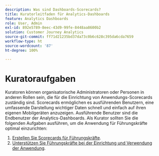 ```yaml
---
description: Was sind Dashboards-Scorecards?
title: Kuratorleitfaden für Analytics-Dashboards
feature: Analytics Dashboards
role: User, Admin
exl-id: 892e5789-8eec-43d9-99fe-8448aa8600b2
solution: Customer Journey Analytics
source-git-commit: ff71d21235bd37da73c0b6c628c395da6cda7659
workflow-type: ht
source-wordcount: '87'
ht-degree: 100%

---
```


# Kuratoraufgaben

Kuratoren können organisatorische Administratoren oder Personen in anderen Rollen sein, die für die Einrichtung von Anwendungs-Scorecards zuständig sind. Scorecards ermöglichen es ausführenden Benutzern, eine umfassende Darstellung wichtiger Daten schnell und einfach auf ihren eigenen Mobilgeräten anzuzeigen. Ausführende Benutzer sind die Endbenutzer der Analytics-Dashboards. Als Kurator sollten Sie die folgenden Aufgaben ausführen, um die Anwendung für Führungskräfte optimal einzurichten:

1. [Erstellen Sie Scorecards für Führungskräfte](/help/mobile-app/create-scorecard.md).
1. [Unterstützen Sie Führungskräfte bei der Einrichtung und Verwendung der Anwendung](/help/mobile-app/set-up-execs.md).
